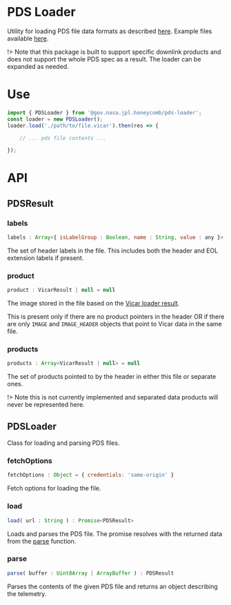 # PDS Loader

Utility for loading PDS file data formats as described [here](https://pds.nasa.gov/datastandards/pds3/standards/). Example files available [here](https://pds.nasa.gov/datastandards/documents/examples/).

!> Note that this package is built to support specific downlink products and does not support the whole PDS spec as a result. The loader can be expanded as needed.

<!--{example pds-loader.js}-->
<!--{package-dependencies ./package.json}-->

# Use

```js
import { PDSLoader } from '@gov.nasa.jpl.honeycomb/pds-loader';
const loader = new PDSLoader();
loader.load('./path/to/file.vicar').then(res => {

    // ... pds file contents ...

});
```

# API

<!-- START_AUTOGENERATED_DOCS -->
## PDSResult

### labels<a name="PDSResult#labels"></a>

```js
labels : Array<{ isLabelGroup : Boolean, name : String, value : any }>
```


The set of header labels in the file. This includes both the header
and EOL extension labels if present.


### product<a name="PDSResult#product"></a>

```js
product : VicarResult | null = null
```


The image stored in the file based on the [Vicar loader result](../vicar-loader/README.md#VicarResult).

This is present only if there are no product pointers in the header OR if there are only `IMAGE` and
`IMAGE_HEADER` objects that point to Vicar data in the same file.


### products<a name="PDSResult#products"></a>

```js
products : Array<VicarResult | null> = null
```


The set of products pointed to by the header in either this file or separate ones.

!> Note this is not currently implemented and separated data products will never be represented here.


## PDSLoader

Class for loading and parsing PDS files.

### fetchOptions<a name="PDSLoader#fetchOptions"></a>

```js
fetchOptions : Object = { credentials: 'same-origin' }
```


Fetch options for loading the file.


### load<a name="PDSLoader#load"></a>

```js
load( url : String ) : Promise<PDSResult>
```

Loads and parses the PDS file. The promise resolves with the returned
data from the [parse](#PDSLoader#parse) function.

### parse<a name="PDSLoader#parse"></a>

```js
parse( buffer : Uint8Array | ArrayBuffer ) : PDSResult
```

Parses the contents of the given PDS file and returns an object describing
the telemetry.


<!-- END_AUTOGENERATED_DOCS -->
